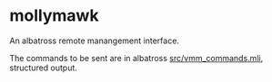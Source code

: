 # mollymawk

An albatross remote manangement interface.

The commands to be sent are in albatross [src/vmm_commands.mli](https://github.com/robur-coop/albatross/blob/main/src/vmm_commands.mli), structured output.
